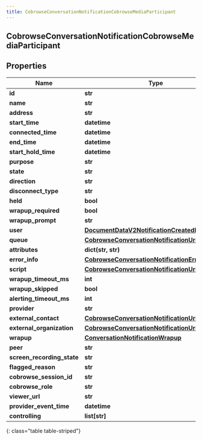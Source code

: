 ```yaml
---
title: CobrowseConversationNotificationCobrowseMediaParticipant
---
```

## CobrowseConversationNotificationCobrowseMediaParticipant

## Properties

|Name | Type | Description | Notes|
|------------ | ------------- | ------------- | -------------|
| **id** | **str** |  | [optional] |
| **name** | **str** |  | [optional] |
| **address** | **str** |  | [optional] |
| **start_time** | **datetime** |  | [optional] |
| **connected_time** | **datetime** |  | [optional] |
| **end_time** | **datetime** |  | [optional] |
| **start_hold_time** | **datetime** |  | [optional] |
| **purpose** | **str** |  | [optional] |
| **state** | **str** |  | [optional] |
| **direction** | **str** |  | [optional] |
| **disconnect_type** | **str** |  | [optional] |
| **held** | **bool** |  | [optional] |
| **wrapup_required** | **bool** |  | [optional] |
| **wrapup_prompt** | **str** |  | [optional] |
| **user** | [**DocumentDataV2NotificationCreatedBy**](DocumentDataV2NotificationCreatedBy.html) |  | [optional] |
| **queue** | [**CobrowseConversationNotificationUriReference**](CobrowseConversationNotificationUriReference.html) |  | [optional] |
| **attributes** | **dict(str, str)** |  | [optional] |
| **error_info** | [**CobrowseConversationNotificationErrorInfo**](CobrowseConversationNotificationErrorInfo.html) |  | [optional] |
| **script** | [**CobrowseConversationNotificationUriReference**](CobrowseConversationNotificationUriReference.html) |  | [optional] |
| **wrapup_timeout_ms** | **int** |  | [optional] |
| **wrapup_skipped** | **bool** |  | [optional] |
| **alerting_timeout_ms** | **int** |  | [optional] |
| **provider** | **str** |  | [optional] |
| **external_contact** | [**CobrowseConversationNotificationUriReference**](CobrowseConversationNotificationUriReference.html) |  | [optional] |
| **external_organization** | [**CobrowseConversationNotificationUriReference**](CobrowseConversationNotificationUriReference.html) |  | [optional] |
| **wrapup** | [**ConversationNotificationWrapup**](ConversationNotificationWrapup.html) |  | [optional] |
| **peer** | **str** |  | [optional] |
| **screen_recording_state** | **str** |  | [optional] |
| **flagged_reason** | **str** |  | [optional] |
| **cobrowse_session_id** | **str** |  | [optional] |
| **cobrowse_role** | **str** |  | [optional] |
| **viewer_url** | **str** |  | [optional] |
| **provider_event_time** | **datetime** |  | [optional] |
| **controlling** | **list[str]** |  | [optional] |
{: class="table table-striped"}


